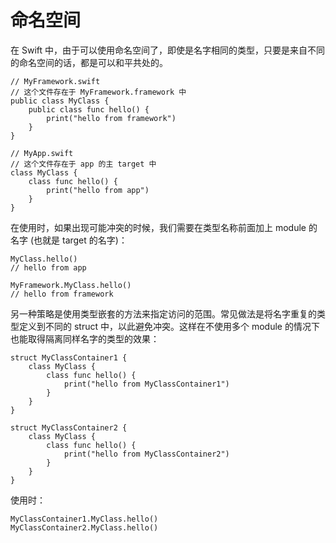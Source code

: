 # 命名空间

在 Swift 中，由于可以使用命名空间了，即使是名字相同的类型，只要是来自不同的命名空间的话，都是可以和平共处的。

	// MyFramework.swift
	// 这个文件存在于 MyFramework.framework 中
	public class MyClass {
	    public class func hello() {
	        print("hello from framework")
	    }
	}
	
	// MyApp.swift
	// 这个文件存在于 app 的主 target 中
	class MyClass {
	    class func hello() {
	        print("hello from app")
	    }
	}
	
在使用时，如果出现可能冲突的时候，我们需要在类型名称前面加上 module 的名字 (也就是 target 的名字)：

	MyClass.hello()
	// hello from app
	
	MyFramework.MyClass.hello()
	// hello from framework
	
另一种策略是使用类型嵌套的方法来指定访问的范围。常见做法是将名字重复的类型定义到不同的 struct 中，以此避免冲突。这样在不使用多个 module 的情况下也能取得隔离同样名字的类型的效果：

	struct MyClassContainer1 {
	    class MyClass {
	        class func hello() {
	            print("hello from MyClassContainer1")
	        }
	    }
	}
	
	struct MyClassContainer2 {
	    class MyClass {
	        class func hello() {
	            print("hello from MyClassContainer2")
	        }
	    }
	}
	
使用时：

	MyClassContainer1.MyClass.hello()
	MyClassContainer2.MyClass.hello()